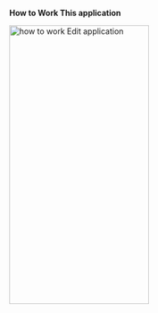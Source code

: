 <b><strong>How to Work This application</strong></b>


<img alt="how to work Edit application" width="250" height="500" src="https://media.giphy.com/media/v1.Y2lkPTc5MGI3NjExZ2t5ZGZ4YnE0ejkyd29rNnh0OHAzdWxlYW55cTY1ZGRzNHE3cDZpcCZlcD12MV9pbnRlcm5hbF9naWZfYnlfaWQmY3Q9Zw/fdgarrvVaQ3uekUhaJ/giphy.gif">
